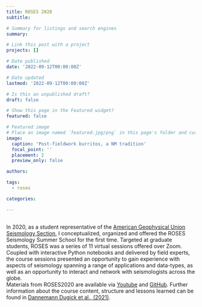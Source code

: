 ```yaml
---
title: ROSES 2020
subtitle: 

# Summary for listings and search engines
summary: 

# Link this post with a project
projects: []

# Date published
date: '2022-09-12T00:00:00Z'

# Date updated
lastmod: '2022-09-12T00:00:00Z'

# Is this an unpublished draft?
draft: false

# Show this page in the Featured widget?
featured: false

# Featured image
# Place an image named `featured.jpg/png` in this page's folder and customize its options here.
image:
  caption: 'Post-fieldwork burritos, a NM tradition'
  focal_point: ''
  placement: 2
  preview_only: false

authors:

tags:
  - roses

categories:

---
```


##

In 2020, as a student representative of the [American Geophysical Union Seismology Section](https://connect.agu.org/seismology/roses/aboutroses), I conceptualized, organized and offered the ROSES Seismology Summer School for the first time. Targeted at graduate students, ROSES was a series of 11 virtual sessions offered over Zoom. Coupled with interactive Python notebooks and delivered by field experts, the course sessions presented an opportunity to gain experience with aspects of seismology spanning a range of applications and data-types, as well as an opportunity to interact and network with seismologists across the globe.  
Materials from ROSES2020 are available via [Youtube](https://connect.agu.org/seismology/roses/roses2020materials) and [GitHub](https://github.com/roseseismo/roses2020).  Further information about the course content, structure and lessons learned can be found in [Dannemann Dugick et al., (2021)](https://doi.org/10.1785/0220200421).

